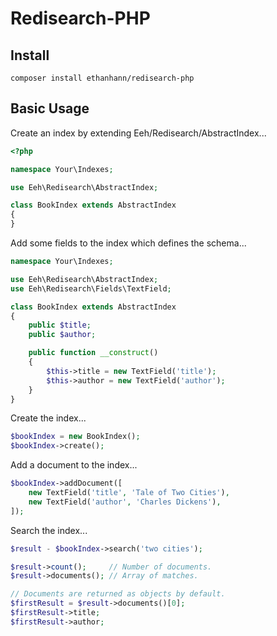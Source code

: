 # Redisearch-PHP

## Install

```
composer install ethanhann/redisearch-php
```

## Basic Usage

Create an index by extending Eeh/Redisearch/AbstractIndex...

```php
<?php

namespace Your\Indexes;

use Eeh\Redisearch\AbstractIndex;

class BookIndex extends AbstractIndex
{
}
```

Add some fields to the index which defines the schema...

```php
namespace Your\Indexes;

use Eeh\Redisearch\AbstractIndex;
use Eeh\Redisearch\Fields\TextField;

class BookIndex extends AbstractIndex
{
    public $title;
    public $author;

    public function __construct()
    {
        $this->title = new TextField('title');
        $this->author = new TextField('author');
    }
}
```

Create the index...

```php
$bookIndex = new BookIndex();
$bookIndex->create();
```

Add a document to the index...

```php
$bookIndex->addDocument([
    new TextField('title', 'Tale of Two Cities'),
    new TextField('author', 'Charles Dickens'),
]);
```

Search the index...

```php
$result - $bookIndex->search('two cities');

$result->count();     // Number of documents.
$result->documents(); // Array of matches.

// Documents are returned as objects by default.
$firstResult = $result->documents()[0];
$firstResult->title;
$firstResult->author;
```